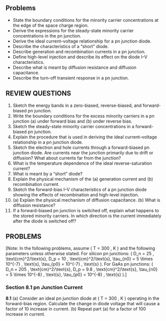 ## Problems

- State the boundary conditions for the minority carrier concentrations at the edge of the space charge region.
- Derive the expressions for the steady-state minority carrier concentrations in the pn junction.
- Derive the ideal current–voltage relationship for a pn junction diode.
- Describe the characteristics of a “short” diode.
- Describe generation and recombination currents in a pn junction.
- Define high-level injection and describe its effect on the diode I–V characteristics.
- Describe what is meant by diffusion resistance and diffusion capacitance.
- Describe the turn-off transient response in a pn junction.

## REVIEW QUESTIONS

1. Sketch the energy bands in a zero-biased, reverse-biased, and forward-biased pn junction.
2. Write the boundary conditions for the excess minority carriers in a pn junction (a) under forward bias and (b) under reverse bias.
3. Sketch the steady-state minority carrier concentrations in a forward-biased pn junction.
4. Explain the procedure that is used in deriving the ideal current–voltage relationship in a pn junction diode.
5. Sketch the electron and hole currents through a forward-biased pn junction diode. Are currents near the junction primarily due to drift or diffusion? What about currents far from the junction?
6. What is the temperature dependence of the ideal reverse-saturation current?
7. What is meant by a “short” diode?
8. Explain the physical mechanism of the (a) generation current and (b) recombination current.
9. Sketch the forward-bias I–V characteristics of a pn junction diode showing the effects of recombination and high-level injection.
10. (a) Explain the physical mechanism of diffusion capacitance. (b) What is diffusion resistance?
11. If a forward-biased pn junction is switched off, explain what happens to the stored minority carriers. In which direction is the current immediately after the diode is switched off?

## PROBLEMS

[Note: In the following problems, assume \( T = 300 \, K \) and the following parameters unless otherwise stated. For silicon pn junctions: \( D_n = 25 \, \text{cm}^2/\text{s}, D_p = 10 \, \text{cm}^2/\text{s}, \tau_{n0} = 5 \times 10^{-7} \, \text{s}, \tau_{p0} = 10^{-7} \, \text{s} \). For GaAs pn junctions: \( D_n = 205 \, \text{cm}^2/\text{s}, D_p = 9.8 \, \text{cm}^2/\text{s}, \tau_{n0} = 5 \times 10^{-8} \, \text{s}, \tau_{p0} = 10^{-8} \, \text{s} \).]

### Section 8.1 pn Junction Current

**8.1** (a) Consider an ideal pn junction diode at \( T = 300 \, K \) operating in the forward-bias region. Calculate the change in diode voltage that will cause a factor of 10 increase in current. (b) Repeat part (a) for a factor of 100 increase in current.